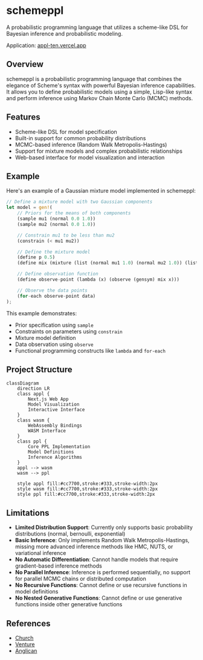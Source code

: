 # schemeppl

A probabilistic programming language that utilizes a scheme-like DSL for Bayesian inference and probabilistic modeling.

Application: [appl-ten.vercel.app](https://appl-ten.vercel.app/)

## Overview

schemeppl is a probabilistic programming language that combines the elegance of Scheme's syntax with powerful Bayesian inference capabilities. It allows you to define probabilistic models using a simple, Lisp-like syntax and perform inference using Markov Chain Monte Carlo (MCMC) methods.

## Features

- Scheme-like DSL for model specification
- Built-in support for common probability distributions
- MCMC-based inference (Random Walk Metropolis-Hastings)
- Support for mixture models and complex probabilistic relationships
- Web-based interface for model visualization and interaction

## Example

Here's an example of a Gaussian mixture model implemented in schemeppl:

```rust
// Define a mixture model with two Gaussian components
let model = gen!(
    // Priors for the means of both components
    (sample mu1 (normal 0.0 1.0))
    (sample mu2 (normal 0.0 1.0))

    // Constrain mu1 to be less than mu2
    (constrain (< mu1 mu2))

    // Define the mixture model
    (define p 0.5)
    (define mix (mixture (list (normal mu1 1.0) (normal mu2 1.0)) (list p (- 1.0 p))))

    // Define observation function
    (define observe-point (lambda (x) (observe (gensym) mix x)))

    // Observe the data points
    (for-each observe-point data)
);
```

This example demonstrates:

- Prior specification using `sample`
- Constraints on parameters using `constrain`
- Mixture model definition
- Data observation using `observe`
- Functional programming constructs like `lambda` and `for-each`

## Project Structure

```mermaid
classDiagram
    direction LR
    class appl {
        Next.js Web App
        Model Visualization
        Interactive Interface
    }
    class wasm {
        WebAssembly Bindings
        WASM Interface
    }
    class ppl {
        Core PPL Implementation
        Model Definitions
        Inference Algorithms
    }
    appl --> wasm
    wasm --> ppl

    style appl fill:#cc7700,stroke:#333,stroke-width:2px
    style wasm fill:#cc7700,stroke:#333,stroke-width:2px
    style ppl fill:#cc7700,stroke:#333,stroke-width:2px
```

## Limitations

- **Limited Distribution Support**: Currently only supports basic probability distributions (normal, bernoulli, exponential)
- **Basic Inference**: Only implements Random Walk Metropolis-Hastings, missing more advanced inference methods like HMC, NUTS, or variational inference
- **No Automatic Differentiation**: Cannot handle models that require gradient-based inference methods
- **No Parallel Inference**: Inference is performed sequentially, no support for parallel MCMC chains or distributed computation
- **No Recursive Functions**: Cannot define or use recursive functions in model definitions
- **No Nested Generative Functions**: Cannot define or use generative functions inside other generative functions

## References

- [Church](https://cocolab.stanford.edu/papers/GoodmanEtAl2008-UncertaintyInArtificialIntelligence.pdf)
- [Venture](https://arxiv.org/abs/1404.0099)
- [Anglican](https://arxiv.org/abs/1608.05263)
